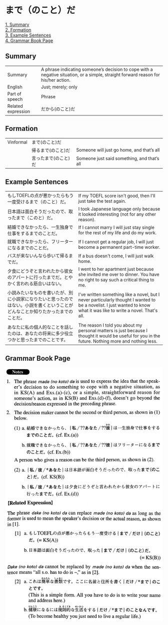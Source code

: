 # まで（のこと）だ

[1. Summary](#summary)<br>
[2. Formation](#formation)<br>
[3. Example Sentences](#example-sentences)<br>
[4. Grammar Book Page](#grammar-book-page)<br>


## Summary

<table><tr>   <td>Summary</td>   <td>A phrase indicating someone’s decision to cope with a negative situation, or a simple, straight forward reason for his/her action.</td></tr><tr>   <td>English</td>   <td>Just; merely; only</td></tr><tr>   <td>Part of speech</td>   <td>Phrase</td></tr><tr>   <td>Related expression</td>   <td>だから(のこと)だ</td></tr></table>

## Formation

<table class="table"><tbody><tr class="tr head"><td class="td"><span class="bold">Vinformal</span></td><td class="td"><span class="concept">まで(のこと)だ</span></td><td class="td"></td></tr><tr class="tr"><td class="td"></td><td class="td"><span>帰る</span><span class="concept">まで(のこと)だ</span></td><td class="td"><span>Someone will just go home, and that’s all</span></td></tr><tr class="tr"><td class="td"></td><td class="td"><span>言った</span><span class="concept">まで(のこと)だ</span></td><td class="td"><span>Someone just said something, and that’s all</span></td></tr></tbody></table>

## Example Sentences

<table><tr>   <td>もしTOEFLの点が悪かったらもう一度受けるまで（のこと）だ。</td>   <td>If my TOEFL score isn't good, then I'll just take the test again.</td></tr><tr>   <td>日本語は面白そうだったので、取ったまで（このと）だ。</td>   <td>I took Japanese language only because it looked interesting (not for any other reason).</td></tr><tr>   <td>結婚できなかったら、一生独身で仕事をするまでのことだ。</td>   <td>If I cannot marry I will just stay single for the rest of my life and do my work.</td></tr><tr>   <td>就職できなかったら、フリーターになるまでのことだ。</td>   <td>If I cannot get a regular job, I will just become a permanent part-time worker.</td></tr><tr>   <td>バスが来ないんなら歩いて帰るまでだ。</td>   <td>If a bus doesn't come, I will just walk home.</td></tr><tr>   <td>夕食にどうぞと言われたから彼女のアパートに行ったまでだ。とやかく言われる筋合いはない。</td>   <td>I went to her apartment just because she invited me over to dinner. You have no right to say such a critical thing to me.</td></tr><tr>   <td>小説みたいなものを書いたが、別に小説家になりたいと思ったのではない。小説を書くということがどんなことか知りたかったまでのことだ。</td>   <td>I've written something like a novel, but I never particularly thought I wanted to be a novelist. I just wanted to know what it was like to write a novel. That's all.</td></tr><tr>   <td>あなたに私の個人的なことを話したのは、あなたの将来に多少役立つかと思ったまでのことです。</td>   <td>The reason I told you about my personal matters is just because I thought it would be useful for you in the future. Nothing more and nothing less.</td></tr></table>

## Grammar Book Page

![](../img/Advancedまで(のこと)だ.png)

